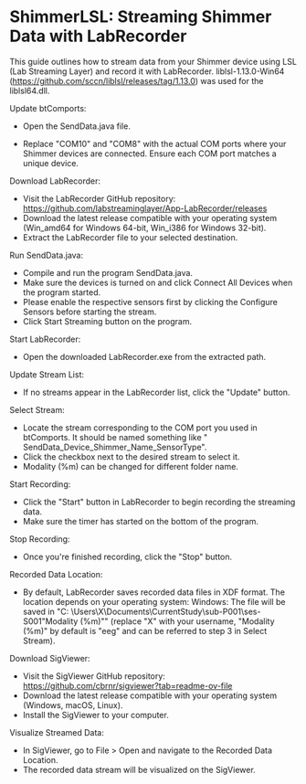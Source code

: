 # ShimmerLSL: Streaming Shimmer Data with LabRecorder

This guide outlines how to stream data from your Shimmer device using LSL (Lab Streaming Layer) and
record it with
LabRecorder.
liblsl-1.13.0-Win64 (https://github.com/sccn/liblsl/releases/tag/1.13.0) was used for the
liblsl64.dll.

Update btComports:

- Open the SendData.java file.

- Replace "COM10" and "COM8" with the actual COM ports where your Shimmer devices are connected.
  Ensure each COM port
  matches a unique device.

Download LabRecorder:

- Visit the LabRecorder GitHub
  repository: https://github.com/labstreaminglayer/App-LabRecorder/releases
- Download the latest release compatible with your operating system (Win_amd64 for Windows 64-bit,
  Win_i386 for Windows
  32-bit).
- Extract the LabRecorder file to your selected destination.

Run SendData.java:

- Compile and run the program SendData.java.
- Make sure the devices is turned on and click Connect All Devices when the program started.
- Please enable the respective sensors first by clicking the Configure Sensors before starting the
  stream.
- Click Start Streaming button on the program.

Start LabRecorder:

- Open the downloaded LabRecorder.exe from the extracted path.

Update Stream List:

- If no streams appear in the LabRecorder list, click the "Update" button.

Select Stream:

- Locate the stream corresponding to the COM port you used in btComports. It should be named
  something like "
  SendData_Device_Shimmer_Name_SensorType".
- Click the checkbox next to the desired stream to select it.
- Modality (%m) can be changed for different folder name.

Start Recording:

- Click the "Start" button in LabRecorder to begin recording the streaming data.
- Make sure the timer has started on the bottom of the program.

Stop Recording:

- Once you're finished recording, click the "Stop" button.

Recorded Data Location:

- By default, LabRecorder saves recorded data files in XDF format. The location depends on your
  operating system:
  Windows: The file will be saved in "C:
  \Users\X\Documents\CurrentStudy\sub-P001\ses-S001\"Modality (%m)"" (replace "X"
  with your username, "Modality (%m)" by default is "eeg" and can be referred to step 3 in Select
  Stream).

Download SigViewer:

- Visit the SigViewer GitHub repository: https://github.com/cbrnr/sigviewer?tab=readme-ov-file
- Download the latest release compatible with your operating system (Windows, macOS, Linux).
- Install the SigViewer to your computer.

Visualize Streamed Data:

- In SigViewer, go to File > Open and navigate to the Recorded Data Location.
- The recorded data stream will be visualized on the SigViewer.
